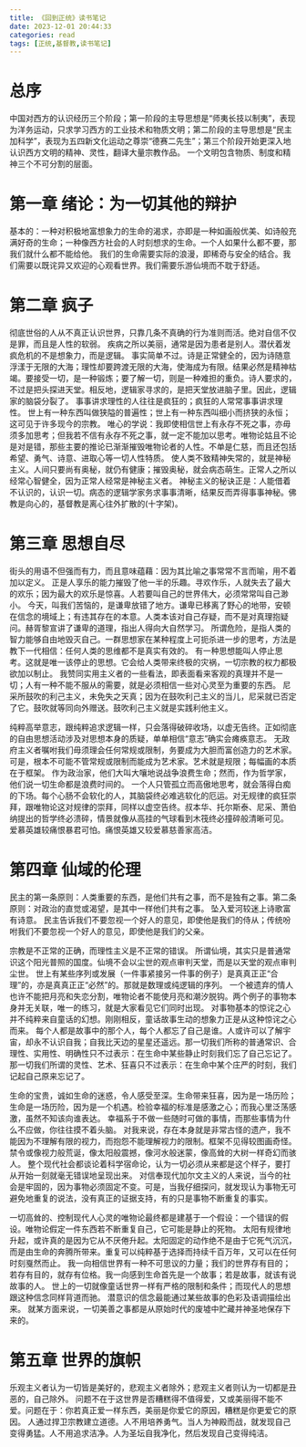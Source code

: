 ```yaml
---
title: 《回到正统》读书笔记
date: 2023-12-01 20:44:33
categories: read
tags: [正统,基督教,读书笔记]
---
```

# 总序
中国对西方的认识经历三个阶段；第一阶段的主导思想是“师夷长技以制夷”，表现为洋务运动，只求学习西方的工业技术和物质文明；第二阶段的主导思想是“民主加科学”，表现为五四新文化运动之尊崇“德赛二先生”；第三个阶段开始更深入地认识西方文明的精神、灵性，翻译大量宗教作品。
一个文明包含物质、制度和精神三个不可分割的层面。
<!-- more -->

# 第一章 绪论：为一切其他的辩护
基本的：一种对积极地富想象力的生命的渴求，亦即是一种如画般优美、如诗般充满好奇的生命；一种像西方社会的人时刻想求的生命。一个人如果什么都不要，那我们就什么都不能给他。
我们的生命需要实际的浪漫，即稀奇与安全的结合。我们需要以既诧异又欢迎的心观看世界。我们需要乐游仙境而不耽于舒适。

# 第二章 疯子
彻底世俗的人从不真正认识世界，只靠几条不真确的行为准则而活。绝对自信不仅是罪，而且是人性的软弱。
疾病之所以美丽，通常是因为患者是别人。潜伏着发疯危机的不是想象力，而是逻辑。
事实简单不过。诗是正常健全的，因为诗随意浮漾于无限的大海；理性却要跨渡无限的大海，使海成为有限。结果必然是精神枯竭。要接受一切，是一种锻炼；要了解一切，则是一种难担的重负。诗人要求的，不过是把头探进天堂。相反地，逻辑家寻求的，是把天堂放进脑子里。因此，逻辑家的脑袋分裂了。
事事讲求理性的人往往是疯狂的；疯狂的人常常事事讲求理性。
世上有一种东西叫做狭隘的普遍性；世上有一种东西叫细小而挤狭的永恒；这可见于许多现今的宗教。
唯心的学说：我即使相信世上有永存不死之事，亦毋须多加思考；但我若不信有永存不死之事，就一定不能加以思考。唯物论姑且不论是对是错，那些主要的推论已渐渐摧毁唯物论者的人性。不单是仁慈，而且还包括希望、勇气、诗意、进取心等一切人性特质。
使人类不致精神失常的，就是神秘主义。人间只要尚有奥秘，就仍有健康；摧毁奥秘，就会病态萌生。正常人之所以经常心智健全，因为正常人经常是神秘主义者。
神秘主义的秘诀正是：人能借着不认识的，认识一切。病态的逻辑学家务求事事清晰，结果反而弄得事事神秘。佛教是向心的，基督教是离心往外扩散的(十字架)。

# 第三章 思想自尽
街头的用语不但强而有力，而且意味蕴藉：因为其比喻之事常常不言而喻，用不着加以定义。
正是人享乐的能力摧毁了他一半的乐趣。寻欢作乐，人就失去了最大的欢乐；因为最大的欢乐是惊喜。人若要叫自己的世界伟大，必须常常叫自己渺小。
今天，叫我们苦恼的，是谦卑放错了地方。谦卑已移离了野心的地带，安顿在信念的境域上；有违其存在的本意。人类本该对自己存疑，而不是对真理抱疑问。赫胥黎宣讲了谦卑的道理，指出人得向大自然学习。
所谓危险，是指人类的智力能够自由地毁灭自己。一群思想家在某种程度上可扼杀进一步的思考，方法是教下一代相信：任何人类的思维都不是真实有效的。
有一种思想能叫人停止思考。这就是唯一该停止的思想。它会给人类带来终极的灾祸，一切宗教的权力都极欲加以制止。
我赞同实用主义者的一些看法，即表面看来客观的真理并不是一切；人有一种不能不服从的需要，就是必须相信一些对心灵至为重要的东西。
尼采所鼓吹的利己主义，未免失之天真；因为在鼓吹利己主义的当儿，尼采就已否定了它。鼓吹就等同向外赠送。鼓吹利己主义就是实践利他主义。

纯粹高举意志，跟纯粹追求逻辑一样，只会落得破碎收场，以虚无告终。正如彻底的自由思想活动涉及对思想本身的质疑，单单相信“意志”确实会瘫痪意志。
无政府主义者嘱咐我们毋须理会任何常规或限制，务要成为大胆而富创造力的艺术家。可是，根本不可能不管常规或限制而能成为艺术家。艺术就是规限；每幅画的本质在于框架。
作为政治家，他们大叫大嚷地说战争浪费生命；然而，作为哲学家，他们说一切生命都是浪费时间的。
一个人只管孤立而高傲地思考，就会落得白痴的下场。每个心肠不会软化的人，其脑袋终必难逃软化的厄运。对无规律的疯狂崇拜，跟唯物论这对规律的崇拜，同样以虚空告终。叔本华、托尔斯泰、尼采、萧伯纳提出的哲学终必溃碎，情景就像从高挂的气球看到木筏终必撞碎般清晰可见。
爱慕英雄较痛恨暴君可怕。痛恨英雄又较爱慕慈善家高洁。

# 第四章 仙域的伦理
民主的第一条原则：人类重要的东西，是他们共有之事，而不是独有之事。第二条原则：对政治的直觉或渴望，是其中一样他们共有之事。
坠入爱河较迷上诗歌富有诗意。
民主告诉我们不要忽视一个好人的意见，即使他是我们的侍从；传统吩咐我们不要忽视一个好人的意见，即使他是我们的父亲。

宗教是不正常的正确，而理性主义是不正常的错误。
所谓仙境，其实只是普通常识这个阳光普照的国度。仙境不会以尘世的观点审判天堂，而是以天堂的观点审判尘世。
世上有某些序列或发展（一件事紧接另一件事的例子）是真真正正“合理”的，亦是真真正正“必然”的。那就是数理或纯逻辑的序列。
一个被遗弃的情人也许不能把月亮和失恋分割，唯物论者不能使月亮和潮汐脱钩。两个例子的事物本身并无关联，唯一的练习，就是大家看见它们同时出现。
对事物基本的惊诧之心并不纯粹来自童话的幻想。刚刚相反，童话故事生动的想象力正是从这种惊诧之心而来。
每个人都是故事中的那个人，每个人都忘了自己是谁。人或许可以了解宇宙，却永不认识自我；自我比天边的星星还遥远。那一切我们所称的普通常识、合理性、实用性、明确性只不过表示：在生命中某些静止时刻我们忘了自己忘记了。那一切我们所谓的灵性、艺术、狂喜只不过表示：在生命中某个庄严的时刻，我们记起自己原来忘记了。

生命的宝贵，诚如生命的迷惑，令人感受至深。生命带来狂喜，因为是一场历险；生命是一场历险，因为是一个机遇。检验幸福的标准是感激之心；而我心里泛荡感激，虽然不知该向谁表达。
幸福系于不做一些随时可做的事情，而那些事情为什么不应做，你往往摸不着头脑。
对我来说，存在本身就是非常古怪的遗产，我不能因为不理解有限的视力，而抱怨不能理解视力的限制。框架不见得较图画奇怪。禁令或像视力般荒诞，像太阳般震撼，像河水般迷蒙，像高耸的大树一样奇幻而骇人。
整个现代社会都谈论着科学宿命论，认为一切必须从来都是这个样子，要打从开始一刻就毫无错误地呈现出来。
对信奉现代加尔文主义的人来说，当今的社会是牢固的，因为事物必须固定不变。可是，当我仔细探问，就发现认为事物无可避免地重复的说法，没有真正的证据支持，有的只是事物不断重复的事实。

一切高耸的、控制现代人心灵的唯物论最终都是建基于一个假设：一个错误的假设。唯物论假定一件东西若不断重复自己，它可能是静止的死物。
太阳有规律地升起，或许真的是因为它从不厌倦升起。太阳固定的动作绝不是由于它死气沉沉，而是由生命的奔腾所带来。重复可以纯粹基于选择而持续千百万年，又可以在任何时刻戛然而止。
我一向相信世界有一种不可思议的力量；我们的世界存有目的；若存有目的，就存有位格。我一向感到生命首先是一个故事；若是故事，就该有说故事的人。
世上的一切就像童话世界一样有严格的限制和条件；而现代人的思想跟这种信念同样背道而驰。
潜意识的信念最能通过某些故事的色彩及语调描绘出来。
就某方面来说，一切美善之事都是从原始时代的废墟中贮藏并神圣地保存下来的。

# 第五章 世界的旗帜
乐观主义者认为一切皆是美好的，悲观主义者除外；悲观主义者则认为一切都是丑恶的，自己除外。
问题不在于这世界是否糟糕得不值得爱，又或美丽得不能不爱。问题在于：你若真正爱一样东西，美丽是你爱它的原因，糟糕是你更爱它的原因。
人通过捍卫宗教建立道德。人不用培养勇气。当人为神殿而战，就发现自己变得勇猛。人不用追求洁净。人为圣坛自我净化，然后发现自己变得纯洁。
